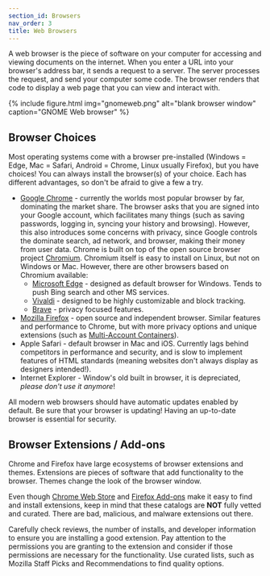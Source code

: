 ```yaml
---
section_id: Browsers
nav_order: 3
title: Web Browsers
---
```


A web browser is the piece of software on your computer for accessing and viewing documents on the internet.
When you enter a URL into your browser's address bar, it sends a request to a server.
The server processes the request, and send your computer some code.
The browser renders that code to display a web page that you can view and interact with.

{% include figure.html img="gnomeweb.png" alt="blank browser window" caption="GNOME Web browser" %}

## Browser Choices

Most operating systems come with a browser pre-installed (Windows = Edge, Mac = Safari, Android = Chrome, Linux usually Firefox), but you have choices!
You can always install the browser(s) of your choice.
Each has different advantages, so don't be afraid to give a few a try.

- [Google Chrome](https://www.google.com/chrome/) - currently the worlds most popular browser by far, dominating the market share. The browser asks that you are signed into your Google account, which facilitates many things (such as saving passwords, logging in, syncing your history and browsing). However, this also introduces some concerns with privacy, since Google controls the dominate search, ad network, and browser, making their money from user data. Chrome is built on top of the open source browser project [Chromium](https://www.chromium.org/Home/). Chromium itself is easy to install on Linux, but not on Windows or Mac. However, there are other browsers based on Chromium available:
    - [Microsoft Edge](https://www.microsoft.com/en-us/edge) - designed as default browser for Windows. Tends to push Bing search and other MS services.
    - [Vivaldi](https://vivaldi.com/) - designed to be highly customizable and block tracking.
    - [Brave](https://brave.com/) - privacy focused features.
- [Mozilla Firefox](https://www.mozilla.org/en-US/firefox/new/) - open source and independent browser. Similar features and performance to Chrome, but with more privacy options and unique extensions (such as [Multi-Account Containers](https://addons.mozilla.org/en-US/firefox/addon/multi-account-containers/)).
- Apple Safari - default browser in Mac and iOS. Currently lags behind competitors in performance and security, and is slow to implement features of HTML standards (meaning websites don't always display as designers intended!).
- Internet Explorer - Window's old built in browser, it is depreciated, *please don't use it anymore*!

All modern web browsers should have automatic updates enabled by default.
Be sure that your browser is updating! 
Having an up-to-date browser is essential for security.

## Browser Extensions / Add-ons

Chrome and Firefox have large ecosystems of browser extensions and themes.
Extensions are pieces of software that add functionality to the browser.
Themes change the look of the browser window.

Even though [Chrome Web Store](https://chrome.google.com/webstore) and [Firefox Add-ons](https://addons.mozilla.org/en-US/firefox/) make it easy to find and install extensions, keep in mind that these catalogs are **NOT** fully vetted and curated.
There are bad, malicious, and malware extensions out there.

Carefully check reviews, the number of installs, and developer information to ensure you are installing a good extension. 
Pay attention to the permissions you are granting to the extension and consider if those permissions are necessary for the functionality.
Use curated lists, such as Mozilla Staff Picks and Recommendations to find quality options.
